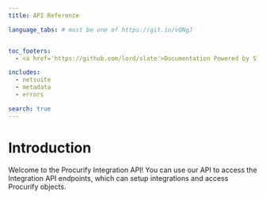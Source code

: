 ```yaml
---
title: API Reference

language_tabs: # must be one of https://git.io/vQNgJ


toc_footers:
  - <a href='https://github.com/lord/slate'>Documentation Powered by Slate</a>

includes:
  - netsuite
  - metadata
  - errors

search: true
---
```


# Introduction

Welcome to the Procurify Integration API! You can use our API to access the Integration API endpoints, which can setup integrations and access Procurify objects.

<!-- We have language bindings in Shell, Ruby, Python, and JavaScript! You can view code examples in the dark area to the right, and you can switch the programming language of the examples with the tabs in the top right. -->


